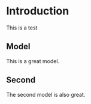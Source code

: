 # Introduction

This is a test

## Model
This is a great model.

## Second
The second model is also great.
